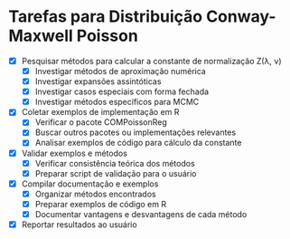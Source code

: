 # Tarefas para Distribuição Conway-Maxwell Poisson

- [x] Pesquisar métodos para calcular a constante de normalização Z(λ, ν)
  - [x] Investigar métodos de aproximação numérica
  - [x] Investigar expansões assintóticas
  - [x] Investigar casos especiais com forma fechada
  - [x] Investigar métodos específicos para MCMC

- [x] Coletar exemplos de implementação em R
  - [x] Verificar o pacote COMPoissonReg
  - [x] Buscar outros pacotes ou implementações relevantes
  - [x] Analisar exemplos de código para cálculo da constante

- [x] Validar exemplos e métodos
  - [x] Verificar consistência teórica dos métodos
  - [x] Preparar script de validação para o usuário

- [x] Compilar documentação e exemplos
  - [x] Organizar métodos encontrados
  - [x] Preparar exemplos de código em R
  - [x] Documentar vantagens e desvantagens de cada método

- [x] Reportar resultados ao usuário
